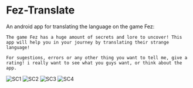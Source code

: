 # Fez-Translate
An android app for translating the language on the game Fez:

```
The game Fez has a huge amount of secrets and lore to uncover! This app will help you in your journey by translating their strange language!

For sugestions, errors or any other thing you want to tell me, give a rating! i really want to see what you guys want, or think about the app.
```

![SC1](https://lh3.googleusercontent.com/x6mi9dsVn8vbvTz7gvpFGIfS4w1KQ8hKzuMrxBrP0Au057M7ltR4GJGXi5FM4TTpDb0=w720-h310)
![SC2](https://lh3.googleusercontent.com/z0BBdLJ1CY8Ob63J7pshlFbXXeg2QxzxUC6sLXNVqT0mJejeRGxTVQoTHghfNMk8nLjV=w720-h310)
![SC3](https://lh3.googleusercontent.com/4rZcQykrpqnBJoEgGQypo2lEnWeG8j9tbvQzGLLO3PHd0XeWxwqjslBHW9WsrCuudmY=w720-h310)
![SC4](https://lh3.googleusercontent.com/_EWgSSAXIAy83ELG1DGVrsJ0zS7o_hIyHS6FSq-t_qzguJCSBvfHlOErOCfbcQNPcQI=w720-h310)
